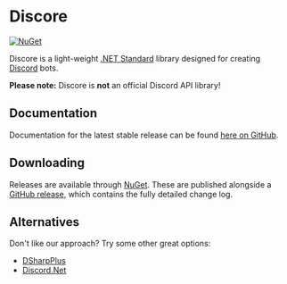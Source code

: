 # Discore
[![NuGet](https://img.shields.io/nuget/v/Discore.svg?style=flat-square)](https://www.nuget.org/packages/Discore/)

Discore is a light-weight [.NET Standard](https://docs.microsoft.com/en-us/dotnet/articles/standard/library) library designed for creating [Discord](https://discord.com/) bots.

**Please note:** Discore is **not** an official Discord API library!

## Documentation
Documentation for the latest stable release can be found [here on GitHub](https://github.com/Francessco121/Discore/wiki).

## Downloading
Releases are available through [NuGet](https://www.nuget.org/packages/Discore/). These are published alongside a [GitHub release](https://github.com/Francessco121/Discore/releases), which contains the fully detailed change log.

## Alternatives
Don't like our approach? Try some other great options:
- [DSharpPlus](https://github.com/DSharpPlus/DSharpPlus)
- [Discord.Net](https://github.com/discord-net/Discord.Net)
